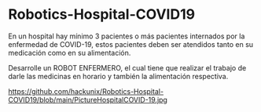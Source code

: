 # Robotics-Hospital-COVID19

En un hospital hay mínimo 3 pacientes o más pacientes internados por la enfermedad de COVID-19, estos pacientes deben ser atendidos tanto en su medicación como en su alimentación.

Desarrolle un ROBOT ENFERMERO, el cual tiene que realizar el trabajo de darle las medicinas en horario y también la alimentación respectiva.

https://github.com/hackunix/Robotics-Hospital-COVID19/blob/main/PictureHospitalCOVID-19.jpg
